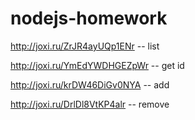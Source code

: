 # nodejs-homework

http://joxi.ru/ZrJR4ayUQp1ENr -- list

http://joxi.ru/YmEdYWDHGEZpWr -- get id

http://joxi.ru/krDW46DiGv0NYA -- add

http://joxi.ru/DrlDl8VtKP4alr -- remove
